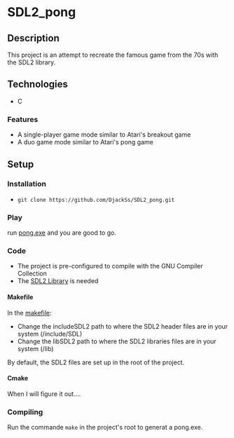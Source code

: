 # SDL2_pong

## Description

This project is an attempt to recreate the famous game from the 70s with the SDL2 library.

## Technologies

* C

### Features

* A single-player game mode similar to Atari's breakout game
* A duo game mode similar to Atari's pong game

## Setup

### Installation

- `git clone https://github.com/DjackSs/SDL2_pong.git`

### Play

run [pong.exe](/bin/pong.exe) and you are good to go.

### Code

* The project is pre-configured to compile with the GNU Compiler Collection
* The [SDL2 Library](https://www.libsdl.org/) is needed

#### Makefile

In the [makefile](/makefile):
* Change the includeSDL2 path to where the SDL2 header files are in your system (/include/SDL)
* Change the libSDL2 path to where the SDL2 libraries files are in your system (/lib)

By default, the SDL2 files are set up in the root of the project.

#### Cmake

When I will figure it out....

### Compiling

Run the commande `make` in the project's root to generat a pong.exe.


